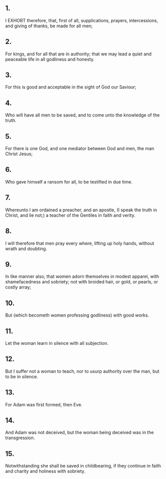 ## 1.
I EXHORT therefore, that, first of all, supplications, prayers, intercessions, and giving of thanks, be made for all men;
## 2.
For kings, and for all that are in authority; that we may lead a quiet and peaceable life in all godliness and honesty.
## 3.
For this is good and acceptable in the sight of God our Saviour;
## 4.
Who will have all men to be saved, and to come unto the knowledge of the truth.
## 5.
For there is one God, and one mediator between God and men, the man Christ Jesus;
## 6.
Who gave himself a ransom for all, to be testified in due time.
## 7.
Whereunto I am ordained a preacher, and an apostle, (I speak the truth in Christ, and lie not;) a teacher of the Gentiles in faith and verity.
## 8.
I will therefore that men pray every where, lifting up holy hands, without wrath and doubting.
## 9.
In like manner also, that women adorn themselves in modest apparel, with shamefacedness and sobriety; not with broided hair, or gold, or pearls, or costly array;
## 10.
But (which becometh women professing godliness) with good works.
## 11.
Let the woman learn in silence with all subjection.
## 12.
But I suffer not a woman to teach, nor to usurp authority over the man, but to be in silence.
## 13.
For Adam was first formed, then Eve.
## 14.
And Adam was not deceived, but the woman being deceived was in the transgression.
## 15.
Notwithstanding she shall be saved in childbearing, if they continue in faith and charity and holiness with sobriety.
